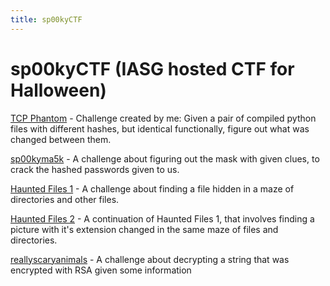 ```yaml
---
title: sp00kyCTF
---
```

# sp00kyCTF (IASG hosted CTF for Halloween)

[TCP Phantom](TCPPhantom/index.md) - Challenge created by me: Given a pair of compiled python files with different hashes, but identical functionally, figure out what was changed between them.

[sp00kyma5k](sp00kyma5k/index.md) - A challenge about figuring out the mask with given clues, to crack the hashed passwords given to us.

[Haunted Files 1](HauntedFiles1/index.md) - A challenge about finding a file hidden in a maze of directories and other files.

[Haunted Files 2](HauntedFiles2/index.md) - A continuation of Haunted Files 1, that involves finding a picture with it's extension changed in the same maze of files and directories.

[reallyscaryanimals](reallyscaryanimals/index.md) - A challenge about decrypting a string that was encrypted with RSA given some information
